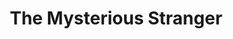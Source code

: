 ---
title: "The Mysterious Stranger"
authors:
  - Mark Twain
hashtag: "the-mysterious-stranger"
layout: hashtag
tags:
  - book
  - Satan
  - Mark Twain
---